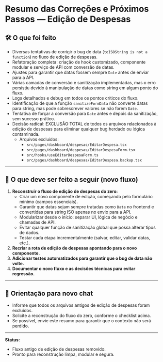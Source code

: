 # Resumo das Correções e Próximos Passos — Edição de Despesas

## 🛠️ O que foi feito

- Diversas tentativas de corrigir o bug de data
  (`toISOString is not a function`) no fluxo de edição de despesas.
- Refatoração completa: criação de hook customizado, componente modular e
  serviço de API com conversão de datas.
- Ajustes para garantir que datas fossem sempre `Date` antes de enviar para a
  API.
- Várias camadas de conversão e sanitização implementadas, mas o erro persistiu
  devido à manipulação de datas como string em algum ponto do fluxo.
- Logs detalhados e debug em todos os pontos críticos do fluxo.
- Identificação de que a função `sanitizeFormData` não converte datas para
  string, mas pode sobrescrever valores se não forem `Date`.
- Tentativa de forçar a conversão para `Date` antes e depois da sanitização, sem
  sucesso prático.
- Decisão radical: EXCLUSÃO TOTAL de todos os arquivos relacionados à edição de
  despesas para eliminar qualquer bug herdado ou lógica contaminada.
  - Arquivos excluídos:
    - `src/pages/dashboard/despesas/EditarDespesa.tsx`
    - `src/pages/dashboard/despesas/EditarDespesaForm.tsx`
    - `src/hooks/useEditarDespesaForm.ts`
    - `src/pages/dashboard/despesas/EditarDespesa.backup.tsx`

---

## 🚩 O que deve ser feito a seguir (novo fluxo)

1. **Reconstruir o fluxo de edição de despesas do zero:**
   - Criar um novo componente de edição, começando pelo formulário mínimo
     (campos essenciais).
   - Garantir que datas sejam sempre tratadas como `Date` no frontend e
     convertidas para string ISO apenas no envio para a API.
   - Modularizar desde o início: separar UI, lógica de negócio e chamadas de
     API.
   - Evitar qualquer função de sanitização global que possa alterar tipos de
     dados.
   - Testar cada etapa incrementalmente (salvar, editar, validar datas, etc.).
2. **Recriar a rota de edição de despesas apontando para o novo componente.**
3. **Adicionar testes automatizados para garantir que o bug de data não volte.**
4. **Documentar o novo fluxo e as decisões técnicas para evitar regressão.**

---

## 📝 Orientação para novo chat

- Informe que todos os arquivos antigos de edição de despesas foram excluídos.
- Solicite a reconstrução do fluxo do zero, conforme o checklist acima.
- Se possível, envie este resumo para garantir que o contexto não será perdido.

---

**Status:**

- Fluxo antigo de edição de despesas removido.
- Pronto para reconstrução limpa, modular e segura.
